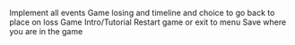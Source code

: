 Implement all events
Game losing and timeline and choice to go back to place on loss
Game Intro/Tutorial
Restart game or exit to menu
Save where you are in the game